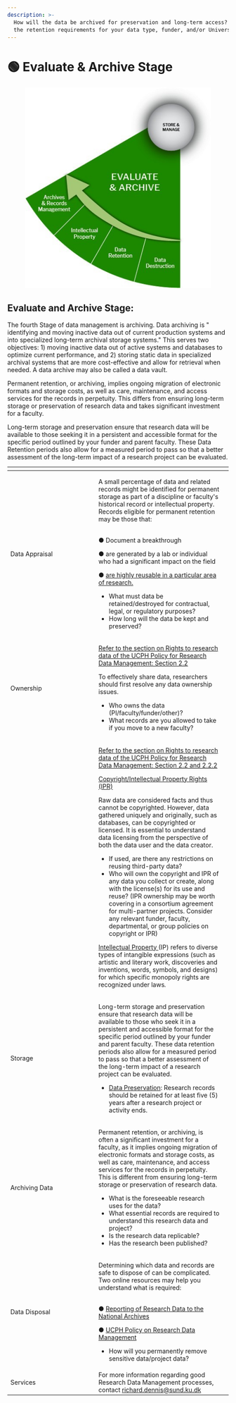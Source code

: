 ```yaml
---
description: >-
  How will the data be archived for preservation and long-term access?  What are
  the retention requirements for your data type, funder, and/or University?
---
```


# 🟢 Evaluate & Archive Stage

<figure><img src="../../.gitbook/assets/p4.jpg" alt=""><figcaption></figcaption></figure>

## Evaluate and Archive Stage:

The fourth Stage of data management is archiving. Data archiving is " identifying and moving inactive data out of current production systems and into specialized long-term archival storage systems." This serves two objectives: 1) moving inactive data out of active systems and databases to optimize current performance, and 2) storing static data in specialized archival systems that are more cost-effective and allow for retrieval when needed. A data archive may also be called a data vault.&#x20;

Permanent retention, or archiving, implies ongoing migration of electronic formats and storage costs, as well as care, maintenance, and access services for the records in perpetuity. This differs from ensuring long-term storage or preservation of research data and takes significant investment for a faculty.

Long-term storage and preservation ensure that research data will be available to those seeking it in a persistent and accessible format for the specific period outlined by your funder and parent faculty. These Data Retention periods also allow for a measured period to pass so that a better assessment of the long-term impact of a research project can be evaluated.

<table data-header-hidden><thead><tr><th width="186.5"></th><th></th><th data-hidden></th></tr></thead><tbody><tr><td>Data Appraisal</td><td><p>A small percentage of data and related records might be identified for permanent storage as part of a discipline or faculty's historical record or intellectual property. Records eligible for permanent retention may be those that:<br><br></p><p>●      Document a breakthrough</p><p>●      are generated by a lab or individual who had a significant impact on the field</p><p>●      <a href="https://kunet.ku.dk/work-areas/research/data/data-preservation/executive-order/Pages/default.aspx">are highly reusable in a particular area of research.</a></p><ul><li>What must data be retained/destroyed for contractual, legal, or regulatory purposes?</li><li>How long will the data be kept and preserved?</li></ul></td><td></td></tr><tr><td>Ownership</td><td><p><a href="https://kunet.ku.dk/work-areas/research/data/Documents/UCPHPolicyforResearchDataManagement2022-EN.pdf">Refer to the section on Rights to research data of the UCPH Policy for Research Data Management: Section 2.2</a></p><p>To effectively share data, researchers should first resolve any data ownership issues.</p><ul><li>Who owns the data (PI/faculty/funder/other)?</li><li>What records are you allowed to take if you move to a new faculty?</li></ul></td><td></td></tr><tr><td></td><td><p><a href="https://kunet.ku.dk/work-areas/research/data/Documents/UCPHPolicyforResearchDataManagement2022-EN.pdf">Refer to the section on Rights to research data of the UCPH Policy for Research Data Management: Section 2.2 and 2.2.2</a></p><p><a href="https://fi.ku.dk/english/tech_trans/">Copyright/Intellectual Property Rights (IPR)</a></p><p>Raw data are considered facts and thus cannot be copyrighted. However, data gathered uniquely and originally, such as databases, can be copyrighted or licensed. It is essential to understand data licensing from the perspective of both the data user and the data creator.</p><ul><li>If used, are there any restrictions on reusing third-party data?</li><li>Who will own the copyright and IPR of any data you collect or create, along with the license(s) for its use and reuse? (IPR ownership may be worth covering in a consortium agreement for multi-partner projects. Consider any relevant funder, faculty, departmental, or group policies on copyright or IPR)</li></ul><p><a href="https://fi.ku.dk/english/tech_trans/">Intellectual Property </a>(IP) refers to diverse types of intangible expressions (such as artistic and literary work, discoveries and inventions, words, symbols, and designs) for which specific monopoly rights are recognized under laws<em>.</em></p></td><td></td></tr><tr><td>Storage</td><td><p>Long-term storage and preservation ensure that research data will be available to those who seek it in a persistent and accessible format for the specific period outlined by your funder and parent faculty. These data retention periods also allow for a measured period to pass so that a better assessment of the long-term impact of a research project can be evaluated.</p><ul><li><a href="https://kunet.ku.dk/work-areas/research/data/data-preservation/Pages/default.aspx">Data Preservation</a>: Research records should be retained for at least five (5) years after a research project or activity ends.</li></ul></td><td></td></tr><tr><td>Archiving Data</td><td><p>Permanent retention, or archiving, is often a significant investment for a faculty, as it implies ongoing migration of electronic formats and storage costs, as well as care, maintenance, and access services for the records in perpetuity. This is different from ensuring long-term storage or preservation of research data.</p><ul><li>What is the foreseeable research uses for the data?</li><li>What essential records are required to understand this research data and project?</li><li>Is the research data replicable?</li><li>Has the research been published?</li></ul></td><td></td></tr><tr><td>Data Disposal</td><td><p>Determining which data and records are safe to dispose of can be complicated. Two online resources may help you understand what is required:<br><br></p><p>●         <a href="https://kunet.ku.dk/work-areas/research/data/data-preservation/executive-order/Pages/default.aspx">Reporting of Research Data to the National Archives</a></p><p>●         <a href="https://kunet.ku.dk/work-areas/research/data/Documents/UCPHPolicyforResearchDataManagement2022-EN.pdf">UCPH Policy on Research Data Management</a></p><p></p><ul><li> How will you permanently remove sensitive data/project data?</li></ul></td><td></td></tr><tr><td>Services</td><td>For more information regarding good Research Data Management processes, contact <a href="mailto:richard.dennis@sund.ku.dk">richard.dennis@sund.ku.dk</a></td><td></td></tr></tbody></table>
